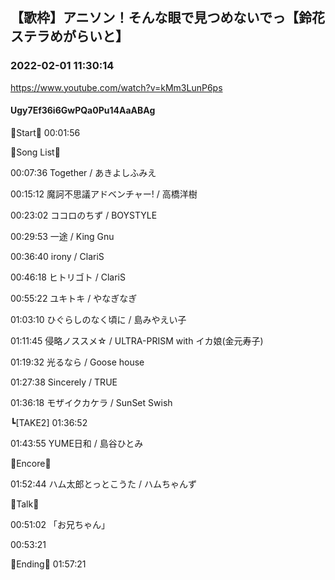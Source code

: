 ## 【歌枠】アニソン！そんな眼で見つめないでっ【鈴花ステラめがらいと】
### 2022-02-01 11:30:14
https://www.youtube.com/watch?v=kMm3LunP6ps
#### Ugy7Ef36i6GwPQa0Pu14AaABAg
🔔Start🔔 00:01:56



🔔Song List🔔

00:07:36 Together / あきよしふみえ

00:15:12 魔訶不思議アドベンチャー! / 高橋洋樹

00:23:02 ココロのちず / BOYSTYLE

00:29:53 一途 / King Gnu

00:36:40 irony / ClariS

00:46:18 ヒトリゴト / ClariS

00:55:22 ユキトキ / やなぎなぎ

01:03:10 ひぐらしのなく頃に / 島みやえい子

01:11:45 侵略ノススメ☆ / ULTRA-PRISM with イカ娘(金元寿子)

01:19:32 光るなら / Goose house

01:27:38 Sincerely / TRUE

01:36:18 モザイクカケラ / SunSet Swish

┗[TAKE2] 01:36:52

01:43:55 YUME日和 / 島谷ひとみ



🔔Encore🔔

01:52:44 ハム太郎とっとこうた / ハムちゃんず



🔔Talk🔔

00:51:02 「お兄ちゃん」

00:53:21



🔔Ending🔔 01:57:21

